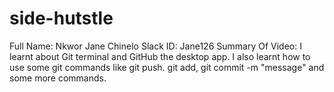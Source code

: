 # side-hutstle
Full Name: Nkwor Jane Chinelo
Slack ID: Jane126
Summary Of Video: I learnt about Git terminal and GitHub the desktop app. I also learnt how to use some git commands like git push. git add, git commit -m "message" and some more commands. 
